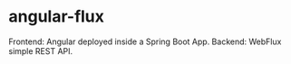 # angular-flux

Frontend: Angular deployed inside a Spring Boot App.
Backend: WebFlux simple REST API.